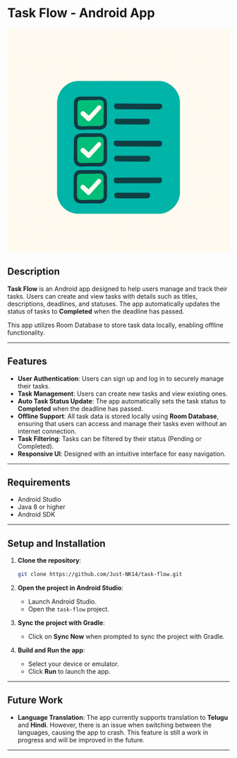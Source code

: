 # Task Flow - Android App

![App Logo](app/src/main/res/drawable/applogo.PNG)

## Description
**Task Flow** is an Android app designed to help users manage and track their tasks. Users can create and view tasks with details such as titles, descriptions, deadlines, and statuses. The app automatically updates the status of tasks to **Completed** when the deadline has passed. 

This app utilizes Room Database to store task data locally, enabling offline functionality.

---

## Features

- **User Authentication**: Users can sign up and log in to securely manage their tasks.
- **Task Management**: Users can create new tasks and view existing ones.
- **Auto Task Status Update**: The app automatically sets the task status to **Completed** when the deadline has passed.
- **Offline Support**: All task data is stored locally using **Room Database**, ensuring that users can access and manage their tasks even without an internet connection.
- **Task Filtering**: Tasks can be filtered by their status (Pending or Completed).
- **Responsive UI**: Designed with an intuitive interface for easy navigation.

---

## Requirements

- Android Studio
- Java 8 or higher
- Android SDK

---

## Setup and Installation

1. **Clone the repository**:
   ```bash
   git clone https://github.com/Just-NK14/task-flow.git
   ```

2. **Open the project in Android Studio**:
   - Launch Android Studio.
   - Open the `task-flow` project.

3. **Sync the project with Gradle**:
   - Click on **Sync Now** when prompted to sync the project with Gradle.

4. **Build and Run the app**:
   - Select your device or emulator.
   - Click **Run** to launch the app.

---

## Future Work

- **Language Translation**: The app currently supports translation to **Telugu** and **Hindi**. However, there is an issue when switching between the languages, causing the app to crash. This feature is still a work in progress and will be improved in the future.

---
